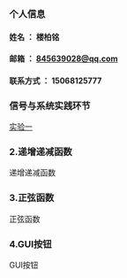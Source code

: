### 个人信息
#### 姓名 ： 楼柏铭
#### 邮箱 ： 845639028@qq.com
#### 联系方式 ： 15068125777

### 信号与系统实践环节
[实验一](/dizengdijian.py)
### 2.递增递减函数
 递增递减函数
### 3.正弦函数
 正弦函数
### 4.GUI按钮
 GUI按钮

